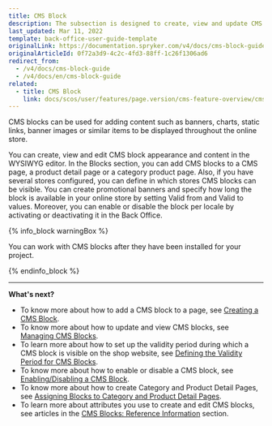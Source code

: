 ```yaml
---
title: CMS Block
description: The subsection is designed to create, view and update CMS block content in the editor from the Back Office to display it later in the online store.
last_updated: Mar 11, 2022
template: back-office-user-guide-template
originalLink: https://documentation.spryker.com/v4/docs/cms-block-guide
originalArticleId: 0f72a3d9-4c2c-4fd3-88ff-1c26f1306ad6
redirect_from:
  - /v4/docs/cms-block-guide
  - /v4/docs/en/cms-block-guide
related:
  - title: CMS Block
    link: docs/scos/user/features/page.version/cms-feature-overview/cms-blocks-overview.html
---
```


CMS blocks can be used for adding content such as banners, charts, static links, banner images or similar items to be displayed throughout the online store.

You can create, view and edit CMS block appearance and content in the WYSIWYG editor. In the Blocks section, you can add CMS blocks to a CMS page, a product detail page or a category product page. Also, if you have several stores configured, you can define in which stores CMS blocks can be visible. You can create promotional banners and specify how long the block is available in your online store by setting Valid from and Valid to values. Moreover, you can enable or disable the block per locale by activating or deactivating it in the Back Office.

{% info_block warningBox %}

You can work with CMS blocks after they have been installed for your project.

{% endinfo_block %}

***
**What's next?**
* To know more about how to add a CMS block to a page, see [Creating a CMS Block](/docs/scos/user/back-office-user-guides/{{page.version}}/content/blocks/creating-cms-blocks.html).
* To know more about how to update and view CMS blocks, see [Managing CMS Blocks](/docs/scos/user/back-office-user-guides/{{page.version}}/content/blocks/managing-cms-blocks.html).
* To learn more about how to set up the validity period during which a CMS block is visible on the shop website, see [Defining the Validity Period for CMS Blocks](/docs/scos/user/back-office-user-guides/{{page.version}}/content/blocks/defining-validity-period-for-cms-blocks.html).
* To know more about how to enable or disable a CMS block, see [Enabling/Disabling a CMS Block](/docs/scos/user/back-office-user-guides/{{page.version}}/content/blocks/managing-cms-blocks.html#activating-or-deactivating-a-cms-block).
* To know more about how to create Category and Product Detail Pages, see [Assigning Blocks to Category and Product Detail Pages](/docs/scos/user/back-office-user-guides/{{page.version}}/content/blocks/assigning-blocks-to-category-or-product-pages.html).
* To learn more about attributes you use to create and edit CMS blocks, see articles in the [CMS Blocks: Reference Information](/docs/scos/user/back-office-user-guides/{{page.version}}/content/blocks/references/cms-block-reference-information.html) section.
